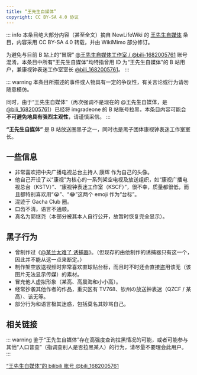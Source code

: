 ```yaml
---
title: “王先生自媒体”
copyright: CC BY-SA 4.0 协议
---
```


::: info
本条目绝大部分内容（甚至全文）摘自 NewLifeWiki 的 [王先生自媒体](https://newlifewiki.miraheze.org/wiki/王先生自媒体) 条目，内容采用 CC BY-SA 4.0 转载，并由 WikiMimo 部分修订。

为避免与目前 B 站上的“冒牌” [@王先生自媒体工作室 / @bili-1682005761](https://space.bilibili.com/1374920017) 账号混淆，本条目中所有“王先生自媒体”均特指曾用 ID 为“王先生自媒体”的 B 站用户，兼康视钟表迷工作室室长 [@bili_1682005761](https://space.bilibili.com/1682005761)。
:::

::: warning
本条目所描述的事件或人物具有一定的争议性，有关言论或行为请勿随意模仿。

同时，由于“王先生自媒体”（再次强调不是现在的 @王先生自媒体，是 [@bili_1682005761](https://space.bilibili.com/1682005761)）已经将 imgradeone 的 B 站账号拉黑，本条目内容可能会 **不可避免地具有强烈主观性**，请谨慎采信。
:::

**“王先生自媒体”** 是 B 站放送圈黑子之一，同时也是黑子团体康视钟表迷工作室室长。

## 一些信息

- 非常喜欢把中央广播电视总台主持人 康辉 作为自己的头像。
- 他自己开设了以“康视”为核心的一系列架空电视及放送组织，如“康视广播电视总台（KSTV）”、“康视钟表迷工作室（KSCF）”，很不幸，质量都很低，而且都特别喜欢用“😭”、“😂”这两个 emoji 作为“台标”。
- 混迹于 Gacha Club 圈。
- 口齿不清，语言不通顺。
- 真名为郭继尧（本部分被其本人自行公开，故暂时恢复完全显示）。

## 黑子行为

- 曾制作过《[@某兰太难了 诱捕器](https://www.bilibili.com/video/BV1aL4y1q7jr)》。（但现存的由他制作的诱捕器只有这一个，因此并不能从这一点来断定。）
- 制作架空放送视频时非常喜欢直球贴台标，而且时不时还会直接盗用该无（该图片无法显示传媒）的素材。
- 冒充他人虚拟形象（某高、高晨海和小小高）。
- 经常抄袭其他作者的作品，重灾区有 TV768、钦州の放送钟表迷（QZCF / 某高）、该无等。
- 部分行为和语言极其迷惑，包括莫名其妙骂自己。

## 相关链接

::: warning
鉴于“王先生自媒体”存在高强度查询拉黑情况的可能，或者可能参与其他“人口普查”（指调查别人是否拉黑某人）的行为，请尽量不要理会此用户。
:::

[“王先生自媒体”的 bilibili 账号 @bili_1682005761](https://space.bilibili.com/1682005761)
